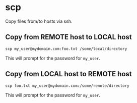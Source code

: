 # scp

Copy files from/to hosts via ssh. 

## Copy from REMOTE host to LOCAL host

	scp my_user@mydomain.com:foo.txt /some/local/directory 

This will prompt for the password for `my_user`.


## Copy from LOCAL host to REMOTE host

	scp foo.txt my_user@mydomain.com:/some/remote/directory

This will prompt for the password for `my_user`.



